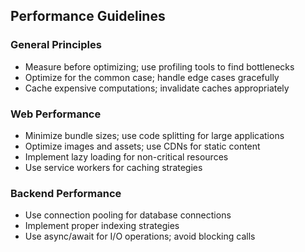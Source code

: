 <!-- BEGIN GENERATED: ai-instructions-generator v1.0.0 -->

## Performance Guidelines

### General Principles
- Measure before optimizing; use profiling tools to find bottlenecks
- Optimize for the common case; handle edge cases gracefully
- Cache expensive computations; invalidate caches appropriately

### Web Performance
- Minimize bundle sizes; use code splitting for large applications
- Optimize images and assets; use CDNs for static content
- Implement lazy loading for non-critical resources
- Use service workers for caching strategies

### Backend Performance
- Use connection pooling for database connections
- Implement proper indexing strategies
- Use async/await for I/O operations; avoid blocking calls

<!-- END GENERATED -->